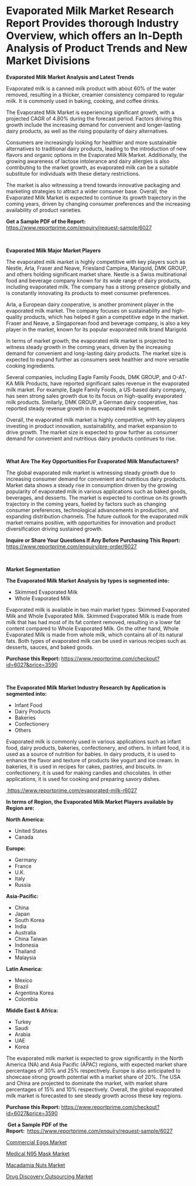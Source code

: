 <p><h1>Evaporated Milk Market Research Report Provides thorough Industry Overview, which offers an In-Depth Analysis of Product Trends and New Market Divisions</h1></p><p><strong>Evaporated Milk Market Analysis and Latest Trends</strong></p>
<p><p>Evaporated milk is a canned milk product with about 60% of the water removed, resulting in a thicker, creamier consistency compared to regular milk. It is commonly used in baking, cooking, and coffee drinks.</p><p>The Evaporated Milk Market is experiencing significant growth, with a projected CAGR of 4.80% during the forecast period. Factors driving this growth include the increasing demand for convenient and longer-lasting dairy products, as well as the rising popularity of dairy alternatives.</p><p>Consumers are increasingly looking for healthier and more sustainable alternatives to traditional dairy products, leading to the introduction of new flavors and organic options in the Evaporated Milk Market. Additionally, the growing awareness of lactose intolerance and dairy allergies is also contributing to the market growth, as evaporated milk can be a suitable substitute for individuals with these dietary restrictions.</p><p>The market is also witnessing a trend towards innovative packaging and marketing strategies to attract a wider consumer base. Overall, the Evaporated Milk Market is expected to continue its growth trajectory in the coming years, driven by changing consumer preferences and the increasing availability of product varieties.</p></p>
<p><strong>Get a Sample PDF of the Report:&nbsp;</strong> <a href="https://www.reportprime.com/enquiry/request-sample/6027">https://www.reportprime.com/enquiry/request-sample/6027</a></p>
<p>&nbsp;</p>
<p><strong>Evaporated Milk Major Market Players</strong></p>
<p><p>The evaporated milk market is highly competitive with key players such as Nestle, Arla, Fraser and Neave, Friesland Campina, Marigold, DMK GROUP, and others holding significant market share. Nestle is a Swiss multinational food and beverage company known for its wide range of dairy products, including evaporated milk. The company has a strong presence globally and is constantly innovating its products to meet consumer preferences.</p><p>Arla, a European dairy cooperative, is another prominent player in the evaporated milk market. The company focuses on sustainability and high-quality products, which has helped it gain a competitive edge in the market. Fraser and Neave, a Singaporean food and beverage company, is also a key player in the market, known for its popular evaporated milk brand Marigold.</p><p>In terms of market growth, the evaporated milk market is projected to witness steady growth in the coming years, driven by the increasing demand for convenient and long-lasting dairy products. The market size is expected to expand further as consumers seek healthier and more versatile cooking ingredients.</p><p>Several companies, including Eagle Family Foods, DMK GROUP, and O-AT-KA Milk Products, have reported significant sales revenue in the evaporated milk market. For example, Eagle Family Foods, a US-based dairy company, has seen strong sales growth due to its focus on high-quality evaporated milk products. Similarly, DMK GROUP, a German dairy cooperative, has reported steady revenue growth in its evaporated milk segment.</p><p>Overall, the evaporated milk market is highly competitive, with key players investing in product innovation, sustainability, and market expansion to drive growth. The market size is expected to grow further as consumer demand for convenient and nutritious dairy products continues to rise.</p></p>
<p>&nbsp;</p>
<p><strong>What Are The Key Opportunities For Evaporated Milk Manufacturers?</strong></p>
<p><p>The global evaporated milk market is witnessing steady growth due to increasing consumer demand for convenient and nutritious dairy products. Market data shows a steady rise in consumption driven by the growing popularity of evaporated milk in various applications such as baked goods, beverages, and desserts. The market is expected to continue on its growth trajectory in the coming years, fueled by factors such as changing consumer preferences, technological advancements in production, and expanding distribution channels. The future outlook for the evaporated milk market remains positive, with opportunities for innovation and product diversification driving sustained growth.</p></p>
<p><strong>Inquire or Share Your Questions If Any Before Purchasing This Report:</strong> <a href="https://www.reportprime.com/enquiry/pre-order/6027">https://www.reportprime.com/enquiry/pre-order/6027</a></p>
<p>&nbsp;</p>
<p><strong>Market Segmentation</strong></p>
<p><strong>The Evaporated Milk Market Analysis by types is segmented into:</strong></p>
<p><ul><li>Skimmed Evaporated Milk</li><li>Whole Evaporated Milk</li></ul></p>
<p><p>Evaporated milk is available in two main market types: Skimmed Evaporated Milk and Whole Evaporated Milk. Skimmed Evaporated Milk is made from milk that has had most of its fat content removed, resulting in a lower fat content compared to Whole Evaporated Milk. On the other hand, Whole Evaporated Milk is made from whole milk, which contains all of its natural fats. Both types of evaporated milk can be used in various recipes such as desserts, sauces, and baked goods.</p></p>
<p><strong>Purchase this Report:&nbsp;</strong><a href="https://www.reportprime.com/checkout?id=6027&price=3590">https://www.reportprime.com/checkout?id=6027&price=3590</a></p>
<p>&nbsp;</p>
<p><strong>The Evaporated Milk Market Industry Research by Application is segmented into:</strong></p>
<p><ul><li>Infant Food</li><li>Dairy Products</li><li>Bakeries</li><li>Confectionery</li><li>Others</li></ul></p>
<p><p>Evaporated milk is commonly used in various applications such as infant food, dairy products, bakeries, confectionery, and others. In infant food, it is used as a source of nutrition for babies. In dairy products, it is used to enhance the flavor and texture of products like yogurt and ice cream. In bakeries, it is used in recipes for cakes, pastries, and biscuits. In confectionery, it is used for making candies and chocolates. In other applications, it is used for cooking and preparing savory dishes.</p></p>
<p><a href="https://www.reportprime.com/evaporated-milk-r6027">&nbsp;https://www.reportprime.com/evaporated-milk-r6027</a></p>
<p><strong>In terms of Region, the Evaporated Milk Market Players available by Region are:</strong></p>
<p>
    <p> <strong> North America: </strong>
        <ul>
            <li>United States</li>
            <li>Canada</li>
        </ul>
        </p> 
    <p> <strong> Europe: </strong>
        <ul>
            <li>Germany</li>
            <li>France</li>
            <li>U.K.</li>
            <li>Italy</li>
            <li>Russia</li>
        </ul>
        </p> 
    <p> <strong> Asia-Pacific: </strong>
        <ul>
            <li>China</li>
            <li>Japan</li>
            <li>South Korea</li>
            <li>India</li>
            <li>Australia</li>
            <li>China Taiwan</li>
            <li>Indonesia</li>
            <li>Thailand</li>
            <li>Malaysia</li>
        </ul>
        </p> 
    <p> <strong> Latin America: </strong>
        <ul>
            <li>Mexico</li>
            <li>Brazil</li>
            <li>Argentina Korea</li>
            <li>Colombia</li>
        </ul>
        </p> 
    <p> <strong> Middle East & Africa: </strong>
        <ul>
            <li>Turkey</li>
            <li>Saudi</li>
            <li>Arabia</li>
            <li>UAE</li>
            <li>Korea</li>
        </ul>
    </p>
    </p>
<p><p>The evaporated milk market is expected to grow significantly in the North America (NA) and Asia Pacific (APAC) regions, with expected market share percentages of 30% and 25% respectively. Europe is also anticipated to showcase strong growth potential with a market share of 20%. The USA and China are projected to dominate the market, with market share percentages of 15% and 10% respectively. Overall, the global evaporated milk market is forecasted to see steady growth across these key regions.</p></p>
<p><strong>Purchase this Report: </strong><a href="https://www.reportprime.com/checkout?id=6027&price=3590">https://www.reportprime.com/checkout?id=6027&price=3590</a></p>
<p>&nbsp;<strong>Get a Sample PDF of the Report:&nbsp;&nbsp;</strong><a href="https://www.reportprime.com/enquiry/request-sample/6027">https://www.reportprime.com/enquiry/request-sample/6027</a></p>
<p><strong></strong></p>
<p><p><a href="https://github.com/amapolalg/Market-Research-Report-List-1/blob/main/commercial-eggs-market.md">Commercial Eggs Market</a></p><p><a href="https://issuu.com/reportprime-2/docs/medical-n95-mask-market-size-2030.pptx">Medical N95 Mask Market</a></p><p><a href="https://github.com/nathandecarvalho/Market-Research-Report-List-4/blob/main/macadamia-nuts-market.md">Macadamia Nuts Market</a></p><p><a href="https://issuu.com/reportprime-2/docs/drug-discovery-outsourcing-market-size-2030.pptx">Drug Discovery Outsourcing Market</a></p></p>